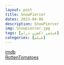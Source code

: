 ```yaml
---
layout: post
title: SnowPiercer
dates: 2023-04-06
description: SnowPiercer
img: Snowpiercer.jpg
tags: [فیلم, اکشن, درام]
categories: [فیلم]
---
```


[imdb](https://www.imdb.com/title/tt1706620)  
[RottenTomatoes](https://www.rottentomatoes.com/m/snowpiercer)